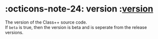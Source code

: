 <h1 class="api-header" markdown>
    <span class="api-icon" markdown>:octicons-note-24:</span>
    <span class="api-title">version</span>
    <span class="api-type">:</span><a href="../types/version.md" class="api-type">version</a>
</h1>

The version of the Class++ source code. <br>
If `beta` is true, then the version is beta and is seperate from the release versions.